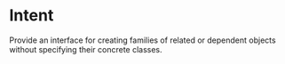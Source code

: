 # Intent
Provide an interface for creating families of related or dependent objects without specifying their concrete classes.


